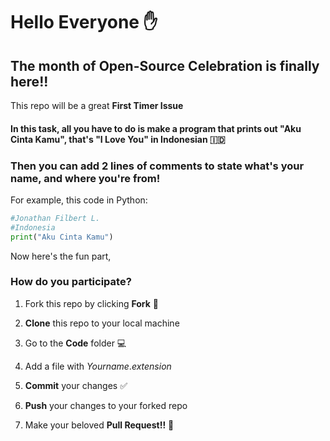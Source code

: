 # Hello Everyone :hand:

## The month of Open-Source Celebration is finally here!!

This repo will be a great **First Timer Issue**

#### In this task, all you have to do is make a program that prints out "Aku Cinta Kamu", that's "I Love You" in Indonesian :indonesia:

### Then you can add 2 lines of comments to state what's your name, and where you're from!

For example, this code in Python:

```python
#Jonathan Filbert L.
#Indonesia
print("Aku Cinta Kamu")
```

Now here's the fun part,

### How do you participate?

1. Fork this repo by clicking **Fork** :fork_and_knife:

2. **Clone** this repo to your local machine

3. Go to the **Code** folder :computer:

4. Add a file with *Yourname*.*extension*

5. **Commit** your changes :white_check_mark:

6. **Push** your changes to your forked repo

7. Make your beloved **Pull Request!!** :checkered_flag:
